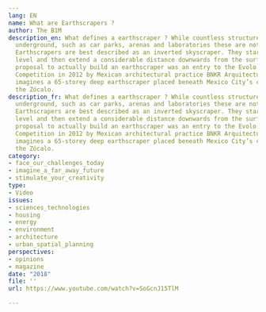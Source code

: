 ```yaml
---
lang: EN
name: What are Earthscrapers ?
author: The B1M
description_en: What defines a earthscraper ? While countless structures are buried
  underground, such as car parks, arenas and laboratories these are not earthscrapers.
  Earthscrapers are best described as an inverted skyscraper. They start at ground
  level and then extend a considerable distance downwards from the surface. The best-known
  proposal to actually build an earthscraper was an entry to the Evolo Skyscraper
  Competition in 2012 by Mexican architectural practice BNKR Arquitectur. Their proposal
  imagines a 65-storey deep earthscraper placed beneath Mexico City’s central square,
  the Zócalo.
description_fr: What defines a earthscraper ? While countless structures are buried
  underground, such as car parks, arenas and laboratories these are not earthscrapers.
  Earthscrapers are best described as an inverted skyscraper. They start at ground
  level and then extend a considerable distance downwards from the surface. The best-known
  proposal to actually build an earthscraper was an entry to the Evolo Skyscraper
  Competition in 2012 by Mexican architectural practice BNKR Arquitectur. Their proposal
  imagines a 65-storey deep earthscraper placed beneath Mexico City’s central square,
  the Zócalo.
category:
- face_our_challenges_today
- imagine_a_far_away_future
- stimulate_your_creativity
type:
- Video
issues:
- sciences_technologies
- housing
- energy
- environment
- architecture
- urban_spatial_planning
perspectives:
- opinions
- magazine
date: "2018"
file: ''
url: https://www.youtube.com/watch?v=SoGcnJ15TlM

---
```

